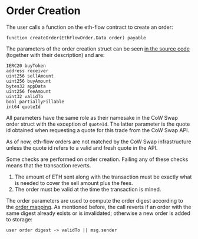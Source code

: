 # Order Creation

The user calls a function on the eth-flow contract to create an order:

```
function createOrder(EthFlowOrder.Data order) payable
```

The parameters of the order creation struct can be seen [in the source code](https://github.com/cowprotocol/ethflowcontract/blob/v1.0.0/src/libraries/EthFlowOrder.sol#L19-L45) (together with their description) and are:

```
IERC20 buyToken
address receiver
uint256 sellAmount
uint256 buyAmount
bytes32 appData
uint256 feeAmount
uint32 validTo
bool partiallyFillable
int64 quoteId
```

All parameters have the same role as their namesake in the CoW Swap order struct with the exception of `quoteId`. The latter parameter is the quote id obtained when requesting a quote for this trade from the CoW Swap API.

As of now, eth-flow orders are not matched by the CoW Swap infrastructure unless the quote id refers to a valid and fresh quote in the API.

Some checks are performed on order creation. Failing any of these checks means that the transaction reverts.

1. The amount of ETH sent along with the transaction must be exactly what is needed to cover the sell amount plus the fees.
2. The order must be valid at the time the transaction is mined.

The order parameters are used to compute the order digest according to the [order mapping](4_user-and-eth-flow-contract-orders.md). As mentioned before, the call reverts if an order with the same digest already exists or is invalidated; otherwise a new order is added to storage:

```
user order digest -> validTo || msg.sender
```
